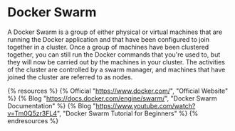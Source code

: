 # Docker Swarm

A Docker Swarm is a group of either physical or virtual machines that are running the Docker application and that have been configured to join together in a cluster. Once a group of machines have been clustered together, you can still run the Docker commands that you're used to, but they will now be carried out by the machines in your cluster. The activities of the cluster are controlled by a swarm manager, and machines that have joined the cluster are referred to as nodes.

{% resources %}
  {% Official "https://www.docker.com/", "Official Website" %}
  {% Blog "https://docs.docker.com/engine/swarm/", "Docker Swarm Documentation" %}
  {% Blog "https://www.youtube.com/watch?v=Tm0Q5zr3FL4", "Docker Swarm Tutorial for Beginners" %}
{% endresources %}
